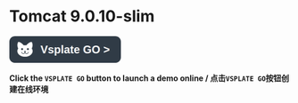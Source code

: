 # Tomcat 9.0.10-slim

<a href="https://www.vsplate.com/?docker-compose=https://github.com/vsplate/dcenvs/tomcat/9.0.10-slim"><img alt="VSPLATE GO" src="https://raw.githubusercontent.com/vsplate/images/master/vsgo_btn.png" width="200px"></a>

**Click the `VSPLATE GO` button to launch a demo online / 点击`VSPLATE GO`按钮创建在线环境**